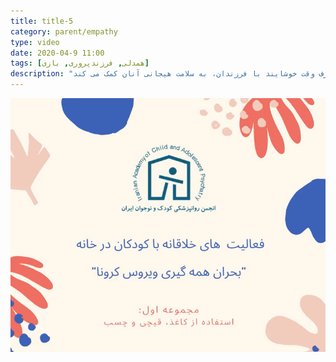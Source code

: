 ```yaml
---
title: title-5
category: parent/empathy
type: video
date: 2020-04-9 11:00
tags: [همدلی, فرزندپروری, بازی]
description: "صرف وقت خوشایند با فرزندان، به سلامت هیجانی آنان کمک می کند"
---
```


[![](../../static/images/creativity-with-children-one-cover.png)](../../static/videos/creativity-with-children-one.mp4)
